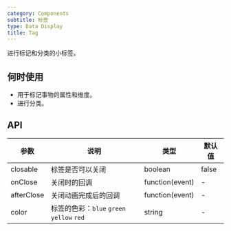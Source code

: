 ```yaml
---
category: Components
subtitle: 标签
type: Data Display
title: Tag
---
```


进行标记和分类的小标签。

## 何时使用

- 用于标记事物的属性和维度。
- 进行分类。

## API

| 参数           | 说明                           | 类型  | 默认值 |
|----------------|-------------------------------|------|--------|
| closable       | 标签是否可以关闭               | boolean    | false  |
| onClose        | 关闭时的回调                   | function(event) | - |
| afterClose     | 关闭动画完成后的回调             | function(event) | - |
| color          | 标签的色彩：`blue` `green` `yellow` `red` | string | - |
